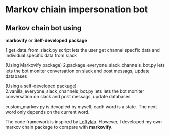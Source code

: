 # Markov chiain impersonation bot

## Markov chain bot using
**markovify** or **Self-developed package**

 1.get_data_from_slack.py script lets the user get channel specfic data and individual specific data from slack

 (Using Markovify package) 2.package_everyone_slack_channels_bot.py lets lets the bot moniter conversation on slack and post messags, update databases

 (Using a self-developed package) 2.vanilla_everyone_slack_channels_bot.py lets lets the bot moniter conversation on slack and post messags, update databases

custom_markov.py is devopled by myself, each word is a state. The next word only depends on the current word. 

The code framework is inspired by [Loftylab](https://hirelofty.com/blog/how-build-slack-bot-mimics-your-colleague/). However, I developed my own markov chain package to compare with **markovify**. 
